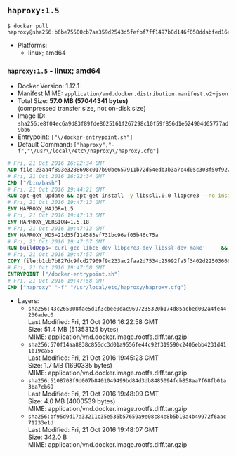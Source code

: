 ## `haproxy:1.5`

```console
$ docker pull haproxy@sha256:b6be75500cb7aa359d2543d5fefbf7ff1497b8d146f058ddabfed16ee5efdb20
```

-	Platforms:
	-	linux; amd64

### `haproxy:1.5` - linux; amd64

-	Docker Version: 1.12.1
-	Manifest MIME: `application/vnd.docker.distribution.manifest.v2+json`
-	Total Size: **57.0 MB (57044341 bytes)**  
	(compressed transfer size, not on-disk size)
-	Image ID: `sha256:e8f04ec6a9d83f89fde8625161f267298c10f59f856d1e624904d65777ad9bb6`
-	Entrypoint: `["\/docker-entrypoint.sh"]`
-	Default Command: `["haproxy","-f","\/usr\/local\/etc\/haproxy\/haproxy.cfg"]`

```dockerfile
# Fri, 21 Oct 2016 16:22:34 GMT
ADD file:23aa4f893e3288698c017b90be657911b72d54edb3b3a7c4d05c308f50f9228f in / 
# Fri, 21 Oct 2016 16:22:34 GMT
CMD ["/bin/bash"]
# Fri, 21 Oct 2016 19:44:21 GMT
RUN apt-get update && apt-get install -y libssl1.0.0 libpcre3 --no-install-recommends && rm -rf /var/lib/apt/lists/*
# Fri, 21 Oct 2016 19:47:13 GMT
ENV HAPROXY_MAJOR=1.5
# Fri, 21 Oct 2016 19:47:13 GMT
ENV HAPROXY_VERSION=1.5.18
# Fri, 21 Oct 2016 19:47:13 GMT
ENV HAPROXY_MD5=21d35f114583ef731bc96af05b46c75a
# Fri, 21 Oct 2016 19:47:57 GMT
RUN buildDeps='curl gcc libc6-dev libpcre3-dev libssl-dev make' 	&& set -x 	&& apt-get update && apt-get install -y $buildDeps --no-install-recommends && rm -rf /var/lib/apt/lists/* 	&& curl -SL "http://www.haproxy.org/download/${HAPROXY_MAJOR}/src/haproxy-${HAPROXY_VERSION}.tar.gz" -o haproxy.tar.gz 	&& echo "${HAPROXY_MD5}  haproxy.tar.gz" | md5sum -c 	&& mkdir -p /usr/src/haproxy 	&& tar -xzf haproxy.tar.gz -C /usr/src/haproxy --strip-components=1 	&& rm haproxy.tar.gz 	&& make -C /usr/src/haproxy 		TARGET=linux2628 		USE_PCRE=1 PCREDIR= 		USE_OPENSSL=1 		USE_ZLIB=1 		all 		install-bin 	&& mkdir -p /usr/local/etc/haproxy 	&& cp -R /usr/src/haproxy/examples/errorfiles /usr/local/etc/haproxy/errors 	&& rm -rf /usr/src/haproxy 	&& apt-get purge -y --auto-remove $buildDeps
# Fri, 21 Oct 2016 19:47:57 GMT
COPY file:b1cb7b827dc9fcd27909f9c233ac2faa2d7534c25992fa5f3402d22503666d6d in / 
# Fri, 21 Oct 2016 19:47:58 GMT
ENTRYPOINT ["/docker-entrypoint.sh"]
# Fri, 21 Oct 2016 19:47:58 GMT
CMD ["haproxy" "-f" "/usr/local/etc/haproxy/haproxy.cfg"]
```

-	Layers:
	-	`sha256:43c265008fae5d1f3cbee0dac9697235320b174d85acbed002a4fe44236adec0`  
		Last Modified: Fri, 21 Oct 2016 16:22:58 GMT  
		Size: 51.4 MB (51353125 bytes)  
		MIME: application/vnd.docker.image.rootfs.diff.tar.gzip
	-	`sha256:570f14aa8838c856dc3d01a9556fe44c92f319590c2406ebb4231d411b19ca55`  
		Last Modified: Fri, 21 Oct 2016 19:45:23 GMT  
		Size: 1.7 MB (1690335 bytes)  
		MIME: application/vnd.docker.image.rootfs.diff.tar.gzip
	-	`sha256:5108708f9d007b8401049499bd84d3db8485094fcb858aa7f68fb01a3ba7cb69`  
		Last Modified: Fri, 21 Oct 2016 19:48:09 GMT  
		Size: 4.0 MB (4000539 bytes)  
		MIME: application/vnd.docker.image.rootfs.diff.tar.gzip
	-	`sha256:bf95d9d17a33211c35e536b57659a9e08c84e8b5b10a4b49972f6aac71233e1d`  
		Last Modified: Fri, 21 Oct 2016 19:48:07 GMT  
		Size: 342.0 B  
		MIME: application/vnd.docker.image.rootfs.diff.tar.gzip
